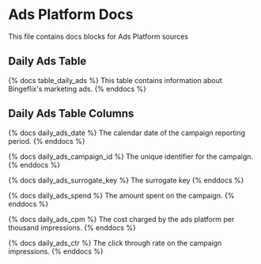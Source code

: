 # Ads Platform Docs
This file contains docs blocks for Ads Platform sources

## Daily Ads Table
{% docs table_daily_ads %}
This table contains information about Bingeflix's marketing ads.
{% enddocs %}

## Daily Ads Table Columns
{% docs daily_ads_date %}
The calendar date of the campaign reporting period.
{% enddocs %}

{% docs daily_ads_campaign_id %}
The unique identifier for the campaign.
{% enddocs %}

{% docs daily_ads_surrogate_key %}
The surrogate key
{% enddocs %}

{% docs daily_ads_spend %}
The amount spent on the campaign.
{% enddocs %}

{% docs daily_ads_cpm %}
The cost charged by the ads platform per thousand impressions.
{% enddocs %}

{% docs daily_ads_ctr %}
The click through rate on the campaign impressions.
{% enddocs %}

